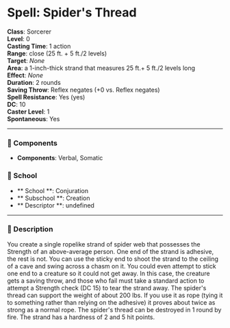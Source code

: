 
# Spell: Spider's Thread
**Class**: Sorcerer  
**Level**: 0  
**Casting Time**: 1 action  
**Range**: close (25 ft. + 5 ft./2 levels)  
**Target**: _None_  
**Area**: a 1-inch-thick strand that measures 25 ft.+ 5 ft./2 levels long  
**Effect**: _None_  
**Duration**: 2 rounds  
**Saving Throw**: Reflex negates (+0 vs. Reflex negates)  
**Spell Resistance**: Yes (yes)  
**DC**: 10  
**Caster Level**: 1  
**Spontaneous**: Yes

---

### 🔮 Components
- **Components**: Verbal, Somatic

### 🏫 School
- ** School **: Conjuration
- ** Subschool **: Creation
- ** Descriptor **: undefined
---

### 📜 Description
You create a single ropelike strand of spider web that possesses the Strength of an above-average person. One end of the strand is adhesive, the rest is not. You can use the sticky end to shoot the strand to the ceiling of a cave and swing across a chasm on it. You could even attempt to stick one end to a creature so it could not get away. In this case, the creature gets a saving throw, and those who fail must take a standard action to attempt a Strength check (DC 15) to tear the strand away. The spider's thread can support the weight of about 200 lbs. If you use it as rope (tying it to something rather than relying on the adhesive) it proves about twice as strong as a normal rope. The spider's thread can be destroyed in 1 round by fire. The strand has a hardness of 2 and 5 hit points.
